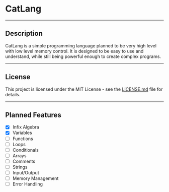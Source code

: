 # CatLang

---

## Description

CatLang is a simple programming language planned to be very high level with low level memory control. It is designed to be easy to use and understand, while still being powerful enough to create complex programs.

---

## License

This project is licensed under the MIT License - see the [LICENSE.md](LICENSE.md) file for details.

---

## Planned Features

- [x] Infix Algebra
- [x] Variables
- [ ] Functions
- [ ] Loops
- [ ] Conditionals
- [ ] Arrays
- [ ] Comments
- [ ] Strings
- [ ] Input/Output
- [ ] Memory Management
- [ ] Error Handling
